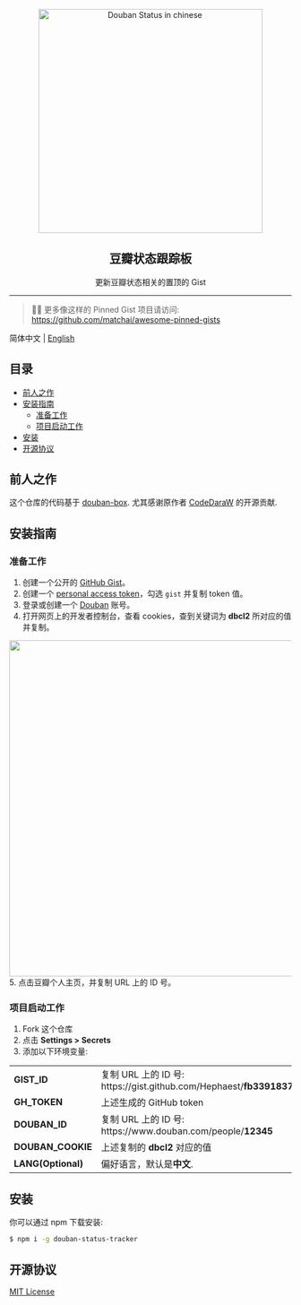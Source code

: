 <p align="center">
  <img width="400" alt="Douban Status in chinese" src="https://user-images.githubusercontent.com/37981444/101278762-94f7cf80-3772-11eb-9c7e-79130319788f.png">
  <h2 align="center">豆瓣状态跟踪板</h2>
  <p align="center">更新豆瓣状态相关的置顶的 Gist</p>
</p>

--- 

> 📌✨ 更多像这样的 Pinned Gist 项目请访问: https://github.com/matchai/awesome-pinned-gists

简体中文 | [English](README.md)

## 目录
* [前人之作](#前人之作)
* [安装指南](#安装指南)
  * [准备工作](#准备工作)
  * [项目启动工作](#项目启动工作)
* [安装](#安装)
* [开源协议](#开源协议)

## 前人之作

这个仓库的代码基于 [douban-box](https://github.com/CodeDaraW/douban-box). 尤其感谢原作者 [CodeDaraW](https://github.com/CodeDaraW) 的开源贡献.

## 安装指南

### 准备工作

1. 创建一个公开的 [GitHub Gist](https://gist.github.com/)。
2. 创建一个 [personal access token](https://github.com/settings/tokens/new)，勾选 `gist` 并复制 token 值。
3. 登录或创建一个 [Douban](https://www.douban.com/) 账号。
4. 打开网页上的开发者控制台，查看 cookies，查到关键词为 **dbcl2** 所对应的值并复制。
<img width="600" align="center" src="https://user-images.githubusercontent.com/37981444/101277019-2d3b8780-3766-11eb-83c7-81b4a1071f45.png">
5. 点击豆瓣个人主页，并复制 URL 上的 ID 号。

### 项目启动工作

1. Fork 这个仓库
2. 点击 **Settings > Secrets**
3. 添加以下环境变量:

<table class="tg">
<tbody>
  <tr>
    <td class="tg-0lax"><b>GIST_ID</b></td>
    <td class="tg-0lax">复制 URL 上的 ID 号: <br> https://gist.github.com/Hephaest/<b>fb33918377b0e2c2d6ffaad64d11bccb</b></td>
  </tr>
  <tr>
    <td class="tg-0lax"><b>GH_TOKEN</b></td>
    <td class="tg-0lax">上述生成的 GitHub token</td>
  </tr>
  <tr>
    <td class="tg-0lax"><b>DOUBAN_ID</b></td>
    <td class="tg-0lax">复制 URL 上的 ID 号: <br> https://www.douban.com/people/<b>12345</b></td>
  </tr>
  <tr>
    <td class="tg-0lax"><b>DOUBAN_COOKIE</b></td>
    <td class="tg-0lax">上述复制的 <b>dbcl2</b> 对应的值</td>
  </tr>
  <tr>
    <td class="tg-0lax"><b>LANG(Optional)</b></td>
    <td class="tg-0lax">偏好语言，默认是<b>中文</b>.</td>
  </tr>
</tbody>
</table>

## 安装

你可以通过 npm 下载安装:

``` sh
$ npm i -g douban-status-tracker
```

## 开源协议
[MIT License](https://github.com/Hephaest/douban-status-tracker/blob/master/LICENSE)
